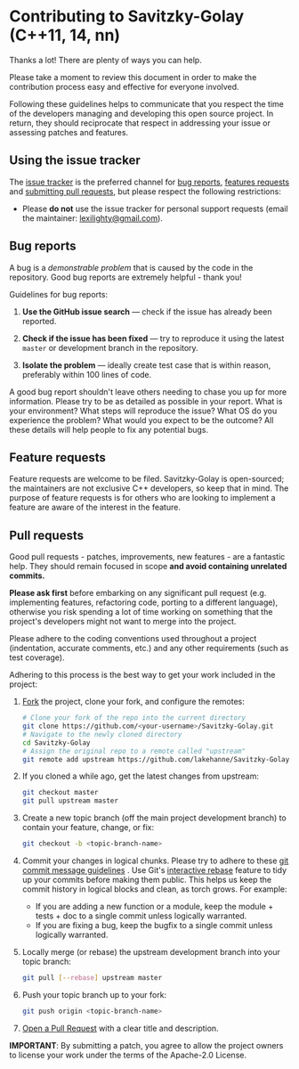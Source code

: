 # Contributing to Savitzky-Golay (C++11, 14, nn)

Thanks a lot! There are plenty of ways you can help.

Please take a moment to review this document in order to make the contribution
process easy and effective for everyone involved.

Following these guidelines helps to communicate that you respect the time of
the developers managing and developing this open source project. In return,
they should reciprocate that respect in addressing your issue or assessing
patches and features.


## Using the issue tracker

The [issue tracker](https://github.com/lakehanne/Savitzky-Golay/issues) is
the preferred channel for [bug reports](#bugs), [features requests](#features)
and [submitting pull requests](#pull-requests), but please respect the following
restrictions:

* Please **do not** use the issue tracker for personal support requests (email the maintainer:
  [lexilighty@gmail.com](lexilighty@gmail.com)).

<a name="bugs"></a>
## Bug reports

A bug is a _demonstrable problem_ that is caused by the code in the repository.
Good bug reports are extremely helpful - thank you!

Guidelines for bug reports:

1. **Use the GitHub issue search** &mdash; check if the issue has already been
   reported.

2. **Check if the issue has been fixed** &mdash; try to reproduce it using the
   latest `master` or development branch in the repository.

3. **Isolate the problem** &mdash; ideally create test case that is within reason,
   preferably within 100 lines of code.

A good bug report shouldn't leave others needing to chase you up for more
information. Please try to be as detailed as possible in your report. What is
your environment? What steps will reproduce the issue? What OS do you
experience the problem? What would you expect to be the outcome? All these
details will help people to fix any potential bugs.

<a name="features"></a>
## Feature requests

Feature requests are welcome to be filed. Savitzky-Golay is open-sourced;
the maintainers are not exclusive C++ developers, so keep that in mind.
The purpose of feature requests is for others who are looking to implement
a feature are aware of the interest in the feature.


<a name="pull-requests"></a>
## Pull requests

Good pull requests - patches, improvements, new features - are a fantastic
help. They should remain focused in scope **and avoid containing unrelated
commits.**

**Please ask first** before embarking on any significant pull request (e.g.
implementing features, refactoring code, porting to a different language),
otherwise you risk spending a lot of time working on something that the
project's developers might not want to merge into the project.

Please adhere to the coding conventions used throughout a project (indentation,
accurate comments, etc.) and any other requirements (such as test coverage).

Adhering to this process is the best way to get your work
included in the project:

1. [Fork](https://help.github.com/articles/fork-a-repo) the project, clone your
   fork, and configure the remotes:

   ```bash
   # Clone your fork of the repo into the current directory
   git clone https://github.com/<your-username>/Savitzky-Golay.git
   # Navigate to the newly cloned directory
   cd Savitzky-Golay
   # Assign the original repo to a remote called "upstream"
   git remote add upstream https://github.com/lakehanne/Savitzky-Golay.git
   ```

2. If you cloned a while ago, get the latest changes from upstream:

   ```bash
   git checkout master
   git pull upstream master
   ```

3. Create a new topic branch (off the main project development branch) to
   contain your feature, change, or fix:

   ```bash
   git checkout -b <topic-branch-name>
   ```

4. Commit your changes in logical chunks. Please try to adhere to these [git commit
   message guidelines](http://tbaggery.com/2008/04/19/a-note-about-git-commit-messages.html)
   . Use Git's [interactive rebase](https://help.github.com/articles/about-git-rebase)
   feature to tidy up your commits before making them public. This helps us keep the 
   commit history in logical blocks and clean, as torch grows. 
   For example: 
     - If you are adding a new function or a module, keep the module + tests + doc 
       to a single commit unless logically warranted. 
     - If you are fixing a bug, keep the bugfix to a single commit unless logically warranted.

5. Locally merge (or rebase) the upstream development branch into your topic branch:

   ```bash
   git pull [--rebase] upstream master
   ```

6. Push your topic branch up to your fork:

   ```bash
   git push origin <topic-branch-name>
   ```

7. [Open a Pull Request](https://help.github.com/articles/using-pull-requests/)
    with a clear title and description.

**IMPORTANT**: By submitting a patch, you agree to allow the project owners to
license your work under the terms of the Apache-2.0 License.

